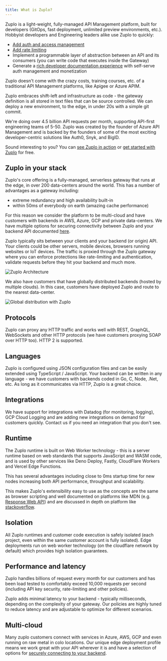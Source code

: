 ```yaml
---
title: What is Zuplo?
---
```


Zuplo is a light-weight, fully-managed API Management platform, built for
developers (GitOps, fast deployment, unlimited preview environments, etc.).
Hobbyist developers and Engineering leaders alike use Zuplo to quickly:

- [Add auth and access management](./step-2-add-api-key-auth.md)
- [Add rate limiting](./step-3-add-rate-limiting.md)
- Implement a programmable layer of abstraction between an API and its consumers
  (you can write code that executes inside the Gateway)
- Generate a [rich developer documentation experience](./developer-portal.md)
  with self-serve auth management and monetization

Zuplo doesn't come with the crazy costs, training courses, etc. of a traditional
API Management platforms, like Apigee or Azure APIM.

Zuplo embraces shift-left and infrastructure as code - the gateway definition is
all stored in text files that can be source controlled. We can deploy a new
environment, to the edge, in under 20s with a simple git commit.

We're doing over 4.5 billion API requests per month, supporting API-first
engineering teams of 5-50. Zuplo was created by the founder of Azure API
Management and is backed by the founders of some of the most exciting
developer-centric solutions like Auth0, Snyk, and BigID.

Sound interesting to you? You can
[see Zuplo in action](https://book.zuplo.com/meeting?utm_source=blog) or
[get started with Zuplo](https://portal.zuplo.com/signup?utm_source=blog) for
free.

## Zuplo in your stack

Zuplo's core offering is a fully-managed, serverless gateway that runs at the
edge, in over 200 data-centers around the world. This has a number of advantages
as a gateway including:

- extreme redundancy and high availability built-in
- within 50ms of everybody on earth (amazing cache performance)

For this reason we consider the platform to be multi-cloud and have customers
with backends in AWS, Azure, GCP and private data-centers. We have multiple
options for securing connectivity between Zuplo and your backend API documented
[here](./securing-your-backend).

Zuplo typically sits between your clients and your backend (or origin) API. Your
clients could be other servers, mobile devices, browsers running websites or IoT
devices. The traffic is proxied through the Zuplo gateway where you can enforce
protections like rate-limiting and authentication, validate requests before they
hit your backend and much more.

![Zuplo Architecture](https://cdn.zuplo.com/assets/9a9a490a-9bda-46f6-bcc8-c2e67809c0af.png)

We also have customers that have globally distributed backends (hosted by
multiple clouds). In this case, customers have deployed Zuplo and route to the
nearest data-center.

![Global distribution with Zuplo](https://cdn.zuplo.com/assets/9ef54160-c412-4126-a275-4c2ccd3935ff.png)

## Protocols

Zuplo can proxy any HTTP traffic and works well with REST, GraphQL, WebSockets
and other HTTP protocols (we have customers proxying SOAP over HTTP too). HTTP 2
is supported.

## Languages

Zuplo is configured using JSON configuration files and can be easily extended
using TypeScript / JavaScript. Your backend can be written in any language - we
have customers with backends coded in Go, C, Node, .Net, etc. As long as it
communicates via HTTP, Zuplo is a great choice.

## Integrations

We have support for integrations with Datadog (for monitoring, logging), GCP
Cloud Logging and are adding new integrations on demand for customers quickly.
Contact us if you need an integration that you don't see.

## Runtime

The Zuplo runtime is built on Web Worker technology - this is a server runtime
based on web standards that supports JavaScript and WASM code, and is used by
other services like Deno Deploy, Fastly, CloudFlare Workers and Vercel Edge
Functions.

This has several advantages including close to 0ms startup time for new nodes
increasing both API performance, throughput and scalability.

This makes Zuplo's extensibility easy to use as the concepts are the same as
browser scripting and well documented on platforms like MDN (e.g.
[Response Web API](https://developer.mozilla.org/en-US/docs/Web/API/Response))
and are discussed in depth on platform like
[stackoverflow](https://stackoverflow.com/).

## Isolation

All Zuplo runtimes and customer code execution is safely isolated (each project,
even within the same customer account is fully isolated). Edge deployments run
on web worker technology (on the cloudflare network by default) which provides
high isolation guarantees.

## Performance and latency

Zuplo handles billions of request every month for our customers and has been
load tested to comfortably exceed 10,000 requests per second (including API key
security, rate-limiting and other policies).

Zuplo adds minimal latency to your backend - typically milliseconds, depending
on the complexity of your gateway. Our policies are highly tuned to reduce
latency and are adjustable to optimize for different scenarios.

## Multi-cloud

Many zuplo customers connect with services in Azure, AWS, GCP and even running
on raw metal in colo locations. Our unique edge deployment profile means we work
great with your API wherever it is and have a selection of options for
[securely connecting to your backend](./securing-your-backend.md).
